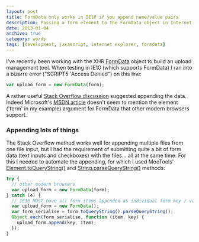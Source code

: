 ```yaml
---
layout: post
title: FormData only works in IE10 if you append name/value pairs
description: Passing a form element to the FormData object in Internet Explorer 10.
date: 2013-01-04
archive: true
category: words
tags: [development, javascript, internet explorer, formdata]
---
```


I've recently been working with the XHR [FormData](https://developer.mozilla.org/en-US/docs/DOM/XMLHttpRequest/FormData) object to build an upload management tool. When testing in IE10 (which supports FormData) I ran into a bizarre error ("SCRIPT5 'Access Denied") on this line:

```javascript
var upload_form = new FormData(form);
```

A rather useful [Stack Overflow discussion](https://stackoverflow.com/questions/13123537/formdata-of-existing-form-fails-in-ie10-by-triggering-via-js) suggested appending the data. Indeed Microsoft's [MSDN article](https://msdn.microsoft.com/en-us/library/ie/hh772723%28v=vs.85%29.aspx) doesn't seem to mention the element ('form' in my example) argument for FormData that other modern browsers support.

### Appending lots of things

The Stack Overflow method works well for appending multiple files from one file input, but I had the requirement of submitting quite a bit of form data (text inputs and checkboxes) with the files… all at the same time. For this I needed to automate the appending, for which I used MooTools' [Element.toQueryString()](https://mootools.net/docs/core/Element/Element#Element:toQueryString) and [String.parseQueryString()](https://mootools.net/docs/more/Types/String.QueryString#String:parseQueryString) methods:

```javascript
try {
  // other modern browsers
  var upload_form = new FormData(form);
} catch (e) {
  // IE10 MUST have all form items appended as individual form key / value pairs
  var upload_form = new FormData();
  var form_serialise = form.toQueryString().parseQueryString();
  Object.each(form_serialise, function (item, key) {
    upload_form.append(key, item);
  });
}
```
